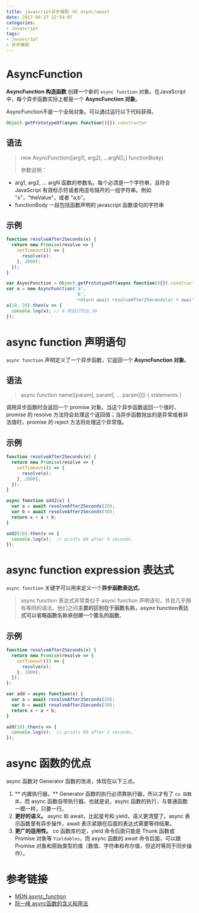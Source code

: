 ```yaml
---
title: javascript异步编程（4）async/await
date: 2017-06-27 22:54:07
categories:
- Javascript
tags:
- Javascript
- 异步编程
---
```


# AsyncFunction
**AsyncFunction 构造函数** 创建一个新的  `async function` 对象。在JavaScript中，每个异步函数实际上都是一个 **AsyncFunction 对象**。  

<!-- more -->

AsyncFunction不是一个全局对象。可以通过运行以下代码获得。 
```javascript
Object.getPrototypeOf(async function(){}).constructor
```
## 语法
> new AsyncFunction([arg1[, arg2[, ...argN]],] functionBody)
> 
> 参数说明：
- arg1, arg2, ... argN
函数的参数名。每个必须是一个字符串，且符合 JavaScript 有效标示符或者用逗号隔开的一组字符串。例如 "x"，"theValue"，或者 "a,b"。
- functionBody
一段包括函数声明的 javascript 函数语句的字符串

## 示例
```javascript
function resolveAfter2Seconds(x) {
  return new Promise(resolve => {
    setTimeout(() => {
      resolve(x);
    }, 2000);
  });
}

var AsyncFunction = Object.getPrototypeOf(async function(){}).constructor;
var a = new AsyncFunction('a', 
                          'b',
                          'return await resolveAfter2Seconds(a) + await resolveAfter2Seconds(b);');
a(10, 20).then(v => {
  console.log(v); // 4 秒后打印出 30
});

```
# async function 声明语句
`async function` 声明定义了一个异步函数，它返回一个 **AsyncFunction 对象**。

## 语法
> async function name([param[, param[, ... param]]]) {
>     statements
> }

调用异步函数时会返回一个 promise 对象。当这个异步函数返回一个值时，promise 的 resolve 方法将会处理这个返回值；当异步函数抛出的是异常或者非法值时，promise 的 reject 方法将处理这个异常值。

## 示例
```javascript
function resolveAfter2Seconds(x) {
  return new Promise(resolve => {
    setTimeout(() => {
      resolve(x);
    }, 2000);
  });
}

async function add2(x) {
  var a = await resolveAfter2Seconds(20);
  var b = await resolveAfter2Seconds(30);
  return x + a + b;
}

add2(10).then(v => {
  console.log(v);  // prints 60 after 4 seconds.
});
```


# async function expression 表达式
`async function` 关键字可以用来定义一个**异步函数表达式**。

> async function 表达式非常类似于 async function 声明语句，并且几乎拥有等同的语法。他们之间**主要的区别在于函数名称，async function表达式可以省略函数名称来创建一个匿名的函数**。

## 示例
```javascript
function resolveAfter2Seconds(x) {
  return new Promise(resolve => {
    setTimeout(() => {
      resolve(x);
    }, 2000);
  });
};

var add = async function(x) {
  var a = await resolveAfter2Seconds(20);
  var b = await resolveAfter2Seconds(30);
  return x + a + b;
}

add(10).then(v => {
  console.log(v);  // prints 60 after 2 seconds.
});

```

# async 函数的优点
async 函数对 Generator 函数的改进，体现在以下三点。

1. ** 内置执行器。** Generator 函数的执行必须靠执行器，所以才有了 `co 函数库`，而 async 函数自带执行器。也就是说，async 函数的执行，与普通函数一模一样，只要一行。
1. **更好的语义。** async 和 await，比起星号和 yield，语义更清楚了。async 表示函数里有异步操作，await 表示紧跟在后面的表达式需要等待结果。
1. **更广的适用性。** co 函数库约定，yield 命令后面只能是 Thunk 函数或 Promise 对象等 `Yieldables`，而 async 函数的 await 命令后面，可以跟 Promise 对象和原始类型的值（数值、字符串和布尔值，但这时等同于同步操作）。

# 参考链接
- [MDN async_function](https://developer.mozilla.org/zh-CN/docs/Web/JavaScript/Reference/Statements/async_function)
- [阮一峰 async函数的含义和用法](http://www.ruanyifeng.com/blog/2015/05/async.html)